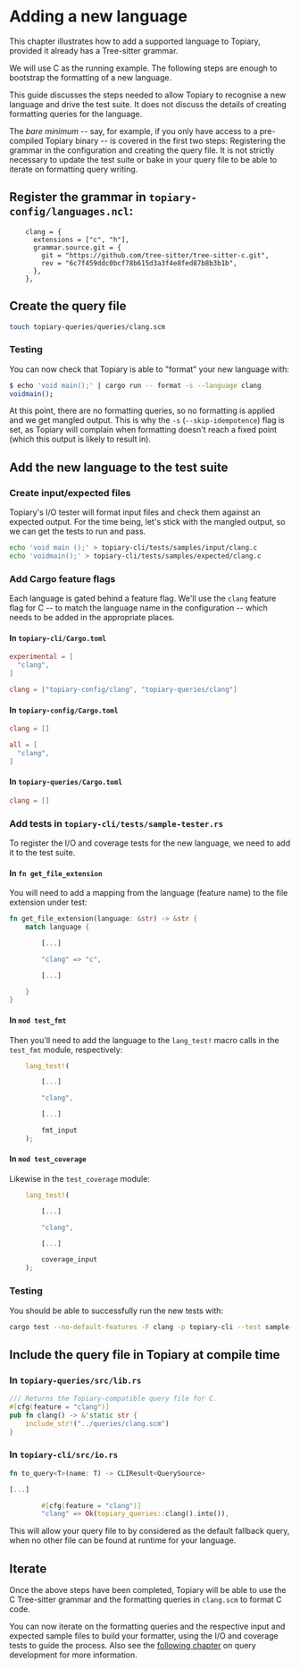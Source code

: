 # Adding a new language

This chapter illustrates how to add a supported language to Topiary,
provided it already has a Tree-sitter grammar.

We will use C as the running example. The following steps are enough to
bootstrap the formatting of a new language.

<div class="warning">

This guide discusses the steps needed to allow Topiary to recognise a
new language and drive the test suite. It does not discuss the details
of creating formatting queries for the language.

The _bare minimum_ -- say, for example, if you only have access to a
pre-compiled Topiary binary -- is covered in the first two steps:
Registering the grammar in the configuration and creating the query
file. It is not strictly necessary to update the test suite or bake in
your query file to be able to iterate on formatting query writing.

</div>

## Register the grammar in `topiary-config/languages.ncl`:

```nickel
    clang = {
      extensions = ["c", "h"],
      grammar.source.git = {
        git = "https://github.com/tree-sitter/tree-sitter-c.git",
        rev = "6c7f459ddc0bcf78b615d3a3f4e8fed87b8b3b1b",
      },
    },
```

## Create the query file

```sh
touch topiary-queries/queries/clang.scm
```

### Testing

You can now check that Topiary is able to "format" your new language
with:

```sh
$ echo 'void main();' | cargo run -- format -s --language clang
voidmain();
```

At this point, there are no formatting queries, so no formatting is
applied and we get mangled output. This is why the `-s`
(`--skip-idempotence`) flag is set, as Topiary will complain when
formatting doesn't reach a fixed point (which this output is likely to
result in).

## Add the new language to the test suite

### Create input/expected files

Topiary's I/O tester will format input files and check them against an
expected output. For the time being, let's stick with the mangled
output, so we can get the tests to run and pass.

```sh
echo 'void main ();' > topiary-cli/tests/samples/input/clang.c
echo 'voidmain();' > topiary-cli/tests/samples/expected/clang.c
```

### Add Cargo feature flags

Each language is gated behind a feature flag. We'll use the `clang`
feature flag for C -- to match the language name in the configuration --
which needs to be added in the appropriate places.

#### In `topiary-cli/Cargo.toml`

```toml
experimental = [
  "clang",
]

clang = ["topiary-config/clang", "topiary-queries/clang"]
```

#### In `topiary-config/Cargo.toml`

```toml
clang = []

all = [
  "clang",
]
```

#### In `topiary-queries/Cargo.toml`

```toml
clang = []
```

### Add tests in `topiary-cli/tests/sample-tester.rs`

To register the I/O and coverage tests for the new language, we need to
add it to the test suite.

#### In `fn get_file_extension`

You will need to add a mapping from the language (feature name) to the
file extension under test:

```rust
fn get_file_extension(language: &str) -> &str {
    match language {

        [...]

        "clang" => "c",

        [...]

    }
}
```

#### In `mod test_fmt`

Then you'll need to add the language to the `lang_test!` macro calls in
the `test_fmt` module, respectively:

```rust
    lang_test!(

        [...]

        "clang",

        [...]

        fmt_input
    );
```

#### In `mod test_coverage`

Likewise in the `test_coverage` module:

```rust
    lang_test!(

        [...]

        "clang",

        [...]

        coverage_input
    );
```

### Testing

You should be able to successfully run the new tests with:

```sh
cargo test --no-default-features -F clang -p topiary-cli --test sample-tester
```

## Include the query file in Topiary at compile time

### In `topiary-queries/src/lib.rs`

```rust
/// Returns the Topiary-compatible query file for C.
#[cfg(feature = "clang")]
pub fn clang() -> &'static str {
    include_str!("../queries/clang.scm")
}
```

### In `topiary-cli/src/io.rs`

```rust
fn to_query<T>(name: T) -> CLIResult<QuerySource>

[...]

        #[cfg(feature = "clang")]
        "clang" => Ok(topiary_queries::clang().into()),
```

This will allow your query file to by considered as the default fallback
query, when no other file can be found at runtime for your language.

## Iterate

Once the above steps have been completed, Topiary will be able to use
the C Tree-sitter grammar and the formatting queries in `clang.scm` to
format C code.

You can now iterate on the formatting queries and the respective input
and expected sample files to build your formatter, using the I/O and
coverage tests to guide the process. Also see the [following
chapter](suggested-workflow.md) on query development for more
information.
